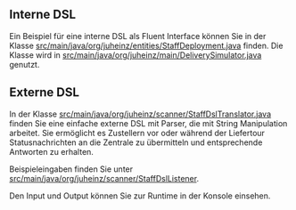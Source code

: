 ## Interne DSL
Ein Beispiel für eine interne DSL als Fluent Interface können Sie in der Klasse
[src/main/java/org/juheinz/entities/StaffDeployment.java](https://github.com/JuHeinz/Moderne_Softwareentwicklung/blob/877e423f61195dd08a5ac013e37c9b19b44a9280/src/main/java/org/juheinz/entities/StaffDeployment.java) finden.
Die Klasse wird in [src/main/java/org/juheinz/main/DeliverySimulator.java](https://github.com/JuHeinz/Moderne_Softwareentwicklung/blob/877e423f61195dd08a5ac013e37c9b19b44a9280/src/main/java/org/juheinz/main/DeliverySimulator.java) genutzt.

## Externe DSL
In der Klasse [src/main/java/org/juheinz/scanner/StaffDslTranslator.java](https://github.com/JuHeinz/Moderne_Softwareentwicklung/blob/877e423f61195dd08a5ac013e37c9b19b44a9280/src/main/java/org/juheinz/scanner/StaffDslTranslator.java) finden Sie eine einfache externe DSL mit Parser,
die mit String Manipulation arbeitet.
Sie ermöglicht es Zustellern vor oder während der Liefertour Statusnachrichten an die Zentrale zu übermitteln und entsprechende Antworten zu erhalten.

Beispieleingaben finden Sie unter [src/main/java/org/juheinz/scanner/StaffDslListener](https://github.com/JuHeinz/Moderne_Softwareentwicklung/blob/877e423f61195dd08a5ac013e37c9b19b44a9280/src/main/java/org/juheinz/scanner/StaffDslListener.java).

Den Input und Output können Sie zur Runtime in der Konsole einsehen.
